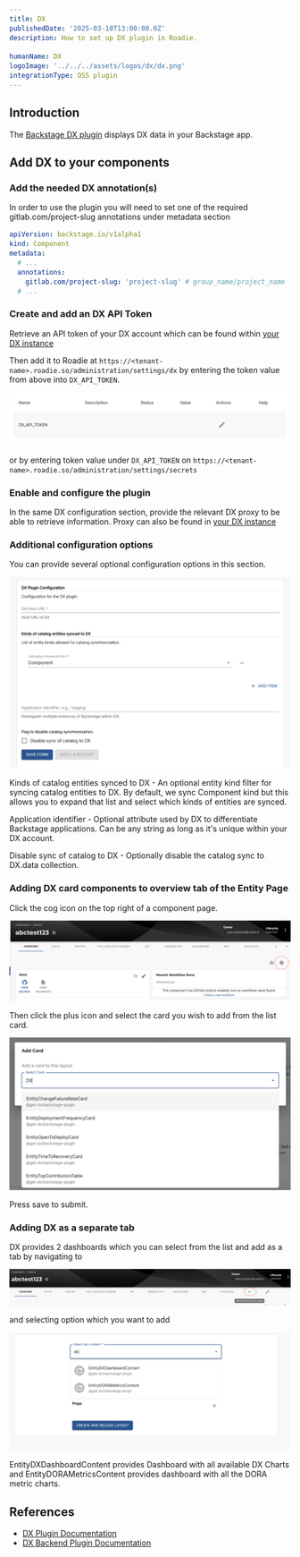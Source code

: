 ```yaml
---
title: DX
publishedDate: '2025-03-10T13:00:00.0Z'
description: How to set up DX plugin in Roadie.

humanName: DX
logoImage: '../../../assets/logos/dx/dx.png'
integrationType: OSS plugin
---
```


## Introduction

The [Backstage DX plugin](https://github.com/get-dx/backstage-plugin) displays DX data in your Backstage app.

## Add DX to your components

### Add the needed DX annotation(s)

In order to use the plugin you will need to set one of the required gitlab.com/project-slug annotations under metadata section

```yaml
apiVersion: backstage.io/v1alpha1
kind: Component
metadata:
  # ...
  annotations:
    gitlab.com/project-slug: 'project-slug' # group_name/project_name
  # ...
```

### Create and add an DX API Token

Retrieve an API token of your DX account which can be found within [your DX instance](https://app.getdx.com/datacloud/api_keys)

Then add it to Roadie at `https://<tenant-name>.roadie.so/administration/settings/dx` by entering the token value from above into `DX_API_TOKEN`.

![dx-secret](./dx-secret.png)

or by entering token value under `DX_API_TOKEN` on `https://<tenant-name>.roadie.so/administration/settings/secrets`

### Enable and configure the plugin

In the same DX configuration section, provide the relevant DX proxy to be able to retrieve information. Proxy can also be found in [your DX instance](https://app.getdx.com/datacloud/api_keys)

### Additional configuration options

You can provide several optional configuration options in this section.

![dx-configuration](./dx-configuration.png)

Kinds of catalog entities synced to DX - An optional entity kind filter for syncing catalog entities to DX. By default, we sync Component kind but this allows you to expand that list and select which kinds of entities are synced.

Application identifier - Optional attribute used by DX to differentiate Backstage applications. Can be any string as long as it's unique within your DX account.

Disable sync of catalog to DX - Optionally disable the catalog sync to DX.data collection.

### Adding DX card components to overview tab of the Entity Page

Click the cog icon on the top right of a component page.

![add-dx-card-cog.png](./add-dx-card-cog.png)

Then click the plus icon and select the card you wish to add from the list card.

![add-dx-card-list.png](./add-dx-card-list.png)

Press save to submit.

### Adding DX as a separate tab

DX provides 2 dashboards which you can select from the list and add as a tab by navigating to

![add-dx-content.png](./add-dx-content.png)

and selecting option which you want to add

![add-dx-content-list.png](./add-dx-content-list.png)

EntityDXDashboardContent provides Dashboard with all available DX Charts and EntityDORAMetricsContent provides dashboard with all the DORA metric charts.

## References

- [DX Plugin Documentation](https://github.com/get-dx/backstage-plugin)
- [DX Backend Plugin Documentation](https://github.com/get-dx/backstage-backend-plugin)
